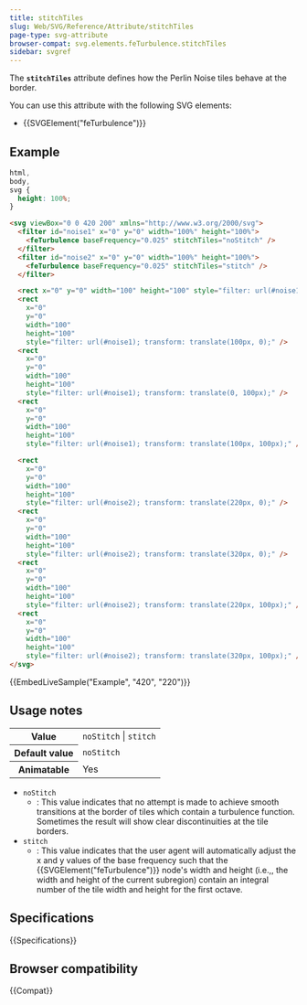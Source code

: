 ```yaml
---
title: stitchTiles
slug: Web/SVG/Reference/Attribute/stitchTiles
page-type: svg-attribute
browser-compat: svg.elements.feTurbulence.stitchTiles
sidebar: svgref
---
```


The **`stitchTiles`** attribute defines how the Perlin Noise tiles behave at the border.

You can use this attribute with the following SVG elements:

- {{SVGElement("feTurbulence")}}

## Example

```css hidden
html,
body,
svg {
  height: 100%;
}
```

```html
<svg viewBox="0 0 420 200" xmlns="http://www.w3.org/2000/svg">
  <filter id="noise1" x="0" y="0" width="100%" height="100%">
    <feTurbulence baseFrequency="0.025" stitchTiles="noStitch" />
  </filter>
  <filter id="noise2" x="0" y="0" width="100%" height="100%">
    <feTurbulence baseFrequency="0.025" stitchTiles="stitch" />
  </filter>

  <rect x="0" y="0" width="100" height="100" style="filter: url(#noise1);" />
  <rect
    x="0"
    y="0"
    width="100"
    height="100"
    style="filter: url(#noise1); transform: translate(100px, 0);" />
  <rect
    x="0"
    y="0"
    width="100"
    height="100"
    style="filter: url(#noise1); transform: translate(0, 100px);" />
  <rect
    x="0"
    y="0"
    width="100"
    height="100"
    style="filter: url(#noise1); transform: translate(100px, 100px);" />

  <rect
    x="0"
    y="0"
    width="100"
    height="100"
    style="filter: url(#noise2); transform: translate(220px, 0);" />
  <rect
    x="0"
    y="0"
    width="100"
    height="100"
    style="filter: url(#noise2); transform: translate(320px, 0);" />
  <rect
    x="0"
    y="0"
    width="100"
    height="100"
    style="filter: url(#noise2); transform: translate(220px, 100px);" />
  <rect
    x="0"
    y="0"
    width="100"
    height="100"
    style="filter: url(#noise2); transform: translate(320px, 100px);" />
</svg>
```

{{EmbedLiveSample("Example", "420", "220")}}

## Usage notes

<table class="properties">
  <tbody>
    <tr>
      <th scope="row">Value</th>
      <td><code>noStitch</code> | <code>stitch</code></td>
    </tr>
    <tr>
      <th scope="row">Default value</th>
      <td><code>noStitch</code></td>
    </tr>
    <tr>
      <th scope="row">Animatable</th>
      <td>Yes</td>
    </tr>
  </tbody>
</table>

- `noStitch`
  - : This value indicates that no attempt is made to achieve smooth transitions at the border of tiles which contain a turbulence function. Sometimes the result will show clear discontinuities at the tile borders.
- `stitch`
  - : This value indicates that the user agent will automatically adjust the x and y values of the base frequency such that the {{SVGElement("feTurbulence")}} node's width and height (i.e.,, the width and height of the current subregion) contain an integral number of the tile width and height for the first octave.

## Specifications

{{Specifications}}

## Browser compatibility

{{Compat}}
